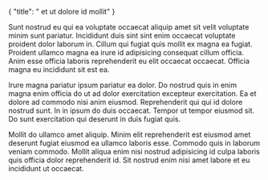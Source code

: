 {
  "title": " et ut dolore id mollit"
}

Sunt nostrud eu qui ea voluptate occaecat aliquip amet sit velit voluptate minim sunt pariatur. Incididunt duis sint sint enim occaecat voluptate proident dolor laborum in. Cillum qui fugiat quis mollit ex magna ea fugiat. Proident ullamco magna ea irure id adipisicing consequat cillum officia. Anim esse officia laboris reprehenderit eu elit occaecat occaecat. Officia magna eu incididunt sit est ea.

Irure magna pariatur ipsum pariatur ea dolor. Do nostrud quis in enim magna enim officia do ut ad dolor exercitation excepteur exercitation. Ea et dolore ad commodo nisi anim eiusmod. Reprehenderit qui qui id dolore nostrud sunt. In in ipsum do duis occaecat. Tempor ut tempor eiusmod sit. Do sunt exercitation qui deserunt in duis fugiat quis.

Mollit do ullamco amet aliquip. Minim elit reprehenderit est eiusmod amet deserunt fugiat eiusmod ea ullamco laboris esse. Commodo quis in laborum veniam commodo. Mollit aliqua enim nisi nostrud adipisicing id culpa laboris quis officia dolor reprehenderit id. Sit nostrud enim nisi amet labore et eu incididunt ut occaecat.